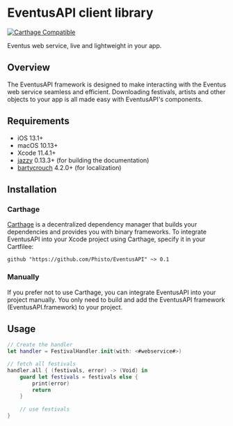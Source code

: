 # EventusAPI client library

[![Carthage Compatible](https://img.shields.io/badge/Carthage-compatible-4BC51D.svg?style=flat)](https://github.com/Carthage/Carthage)

Eventus web service, live and lightweight in your app.

## Overview

The EventusAPI framework is designed to make interacting with the Eventus web service seamless and efficient. Downloading festivals, artists and other objects to your app is all made easy with EventusAPI's components. 

## Requirements

- iOS 13.1+
- macOS 10.13+
- Xcode 11.4.1+
- [jazzy](https://github.com/realm/jazzy) 0.13.3+ (for building the documentation)
- [bartycrouch](https://github.com/Flinesoft/BartyCrouch) 4.2.0+ (for localization)

## Installation

### Carthage

[Carthage](https://github.com/Carthage/Carthage) is a decentralized dependency manager that builds your dependencies and provides you with binary frameworks. To integrate EventusAPI into your Xcode project using Carthage, specify it in your Cartfilee:

```ogdl
github "https://github.com/Phisto/EventusAPI" ~> 0.1
```

### Manually

If you prefer not to use Carthage, you can integrate EventusAPI into your project manually.
You only need to build and add the EventusAPI framework (EventusAPI.framework) to your project. 

## Usage

```swift
// Create the handler
let handler = FestivalHandler.init(with: <#webservice#>)

// fetch all festivals
handler.all { (festivals, error) -> (Void) in
    guard let festivals = festivals else {
        print(error)
        return
    }
    
    // use festivals
}
```

